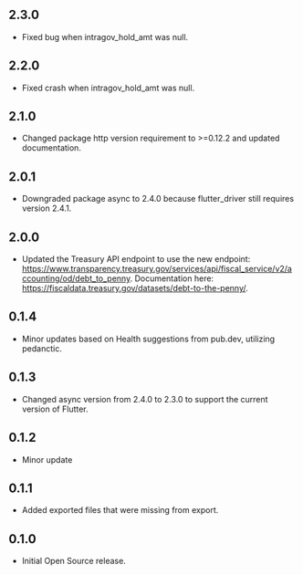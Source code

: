 ## 2.3.0

* Fixed bug when intragov_hold_amt was null.

## 2.2.0

* Fixed crash when intragov_hold_amt was null.

## 2.1.0

* Changed package http version requirement to >=0.12.2 and updated documentation.

## 2.0.1

* Downgraded package async to 2.4.0 because flutter_driver still requires version 2.4.1.

## 2.0.0

* Updated the Treasury API endpoint to use the new endpoint: https://www.transparency.treasury.gov/services/api/fiscal_service/v2/accounting/od/debt_to_penny. Documentation here: https://fiscaldata.treasury.gov/datasets/debt-to-the-penny/.

## 0.1.4

* Minor updates based on Health suggestions from pub.dev, utilizing pedanctic.

## 0.1.3

* Changed async version from 2.4.0 to 2.3.0 to support the current version of Flutter.

## 0.1.2

* Minor update

## 0.1.1
*  Added exported files that were missing from export.

## 0.1.0

* Initial Open Source release.
